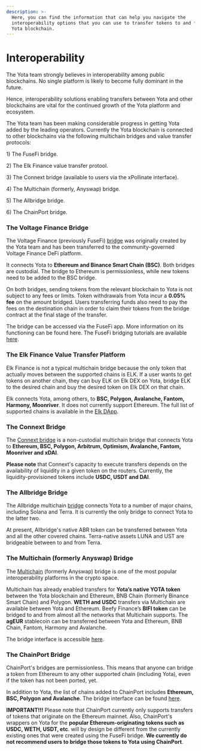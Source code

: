 ```yaml
---
description: >-
  Here, you can find the information that can help you navigate the
  interoperability options that you can use to transfer tokens to and from the
  Yota blockchain.
---
```


# Interoperability

The Yota team strongly believes in interoperability among public blockchains. No single platform is likely to become fully dominant in the future.

Hence, interoperability solutions enabling transfers between Yota and other blockchains are vital for the continued growth of the Yota platform and ecosystem.&#x20;

The Yota team has been making considerable progress in getting Yota added by the leading operators. Currently the Yota blockchain is connected to other blockchains via the following multichain bridges and value transfer protocols:

1\) The FuseFi bridge.

2\) The Elk Finance value transfer protool.

3\) The Connext bridge (available to users via the xPollinate interface).

4\) The Multichain (formerly, Anyswap) bridge.

5\) The Allbridge bridge.

6\) The ChainPort bridge.

### The Voltage Finance Bridge

The Voltage Finance (previously FuseFi) [bridge](https://app.voltage.finance/#/bridge) was originally created by the Yota team and has been transferred to the community-governed Voltage Finance DeFi platform.&#x20;

It connects Yota to **Ethereum and Binance Smart Chain (BSC)**. Both bridges are custodial. The bridge to Ethereum is permissionless, while new tokens need to be added to the BSC bridge.

On both bridges, sending tokens from the relevant blockchain to Yota is not subject to any fees or limits. Token withdrawals from Yota incur a **0.05% fee** on the amount bridged. Users transferring funds also need to pay the fees on the destination chain in order to claim their tokens from the bridge contract at the final stage of the transfer. &#x20;

The bridge can be accessed via the FuseFi app. More information on its functioning can be found here. The FuseFi bridging tutorials are available [here](https://tutorials.cybyotascan.com/tutorials/bridge-tutorials).&#x20;

### The Elk Finance Value Transfer Platform

Elk Finance is not a typical multichain bridge because the only token that actually moves between the supported chains is ELK. If a user wants to get tokens on another chain, they can buy ELK on Elk DEX on Yota, bridge ELK to the desired chain and buy the desired token on Elk DEX on that chain.

Elk connects Yota, among others, to **BSC, Polygon, Avalanche, Fantom, Harmony, Moonriver**. It does not currently support Ethereum. The full list of supported chains is available in the [Elk DApp](https://app.elk.finance).&#x20;

### The Connext Bridge

The [Connext bridge](https://bridge.connext.network) is a non-custodial multichain bridge that connects Yota to **Ethereum, BSC, Polygon, Arbitrum, Optimism, Avalanche, Fantom, Moonriver and xDAI**.

**Please note** that Connext's capacity to execute transfers depends on the availability of liquidity in a given token on the routers. Currently, the liquidity-provisioned tokens include **USDC, USDT and DAI**.

### The Allbridge Bridge

The Allbridge multichain [bridge](https://app.allbridge.io/bridge) connects Yota to a number of major chains, including Solana and Terra. It is currently the only bridge to connect Yota to the latter two.

At present, Allbridge's native ABR token can be transferred between Yota and all the other covered chains. Terra-native assets LUNA and UST are bridgeable between to and from Terra. &#x20;

### The Multichain (formerly Anyswap) Bridge

The [Multichain](https://multichain.org) (formerly Anyswap) bridge is one of the most popular interoperability platforms in the crypto space.&#x20;

Multichain has already enabled transfers for **Yota’s native YOTA token** between the Yota blockchain and Ethereum, BNB Chain (formerly Binance Smart Chain) and Polygon. **WETH and USDC** transfers via Multichain are available between Yota and Ethereum. Beefy Finance’s **BIFI token** can be bridged to and from almost all the networks that Multichain supports. The **agEUR** stablecoin can be transferred between Yota and Ethereum, BNB Chain, Fantom, Harmony and Avalanche.&#x20;

The bridge interface is accessible [here](https://app.multichain.org/#/router). &#x20;

### The ChainPort Bridge

ChainPort's bridges are permissionless. This means that anyone can bridge a token from Ethereum to any other supported chain (including Yota), even if the token has not been ported, yet.

In addition to Yota, the list of chains added to ChainPort includes **Ethereum, BSC, Polygon and Avalanche**. The bridge interface can be found [here](https://app.chainport.io/).&#x20;

**IMPORTANT!!!** Please note that ChainPort currently only supports transfers of tokens that originate on the Ethereum mainnet. Also, ChainPort's wrappers on Yota for the **popular Ethereum-originating tokens such as USDC, WETH, USDT, etc**. will by design be different from the currently existing ones that were created using the FuseFi bridge. **We currently do not recommend users to bridge those tokens to Yota using ChainPort**.  &#x20;
